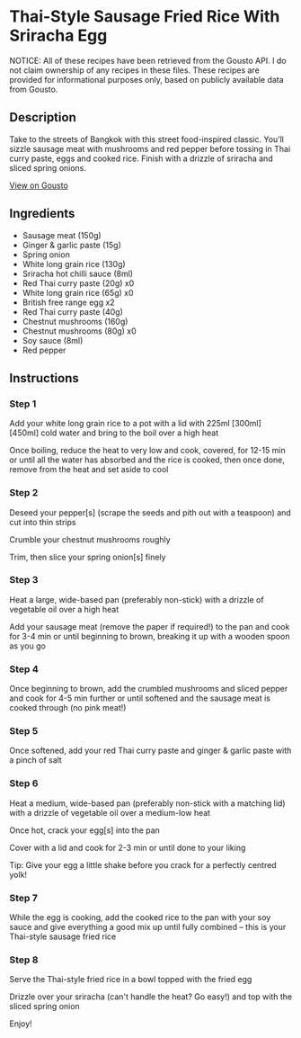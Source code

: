 # Thai-Style Sausage Fried Rice With Sriracha Egg

NOTICE: All of these recipes have been retrieved from the Gousto API. I do not claim ownership of any recipes in these files. These recipes are provided for informational purposes only, based on publicly available data from Gousto.

## Description

Take to the streets of Bangkok with this street food-inspired classic. You’ll sizzle sausage meat with mushrooms and red pepper before tossing in Thai curry paste, eggs and cooked rice. Finish with a drizzle of sriracha and sliced spring onions. 


[View on Gousto](https://www.gousto.co.uk/recipes/cookbook/thai-sausage-fried-rice-with-sriracha-egg)

## Ingredients

- Sausage meat (150g)
- Ginger & garlic paste (15g)
- Spring onion
- White long grain rice (130g)
- Sriracha hot chilli sauce (8ml)
- Red Thai curry paste (20g) x0
- White long grain rice (65g) x0
- British free range egg x2
- Red Thai curry paste (40g)
- Chestnut mushrooms (160g)
- Chestnut mushrooms (80g) x0
- Soy sauce (8ml)
- Red pepper

## Instructions


### Step 1

Add your white long grain rice to a pot with a lid with 225ml <span class="text-purple">[300ml] </span><span class="text-danger">[450ml]</span> cold water and bring to the boil over a high heat

Once boiling, reduce the heat to very low and cook, covered, for 12-15 min or until all the water has absorbed and the rice is cooked, then once done, remove from the heat and set aside to cool


### Step 2

Deseed your pepper[s] (scrape the seeds and pith out with a teaspoon) and cut into thin strips

Crumble your chestnut mushrooms roughly

Trim, then slice your spring onion[s] finely


### Step 3

Heat a large, wide-based pan (preferably non-stick) with a drizzle of vegetable oil over a high heat

Add your sausage meat (remove the paper if required!) to the pan and cook for 3-4 min or until beginning to brown, breaking it up with a wooden spoon as you go


### Step 4

Once beginning to brown, add the crumbled mushrooms and sliced pepper and cook for 4-5 min further or until softened and the sausage meat is cooked through (no pink meat!)


### Step 5

Once softened, add your red Thai curry paste and ginger & garlic paste with a pinch of salt


### Step 6

Heat a medium, wide-based pan (preferably non-stick with a matching lid) with a drizzle of vegetable oil over a medium-low heat

Once hot, crack your egg[s] into the pan

Cover with a lid and cook for 2-3 min or until done to your liking

Tip: Give your egg a little shake before you crack for a perfectly centred yolk!


### Step 7

While the egg is cooking, add the cooked rice to the pan with your soy sauce and give everything a good mix up until fully combined – this is your Thai-style sausage fried rice

### Step 8

Serve the Thai-style fried rice in a bowl topped with the fried egg

Drizzle over your sriracha (can't handle the heat? Go easy!) and top with the sliced spring onion

Enjoy!

